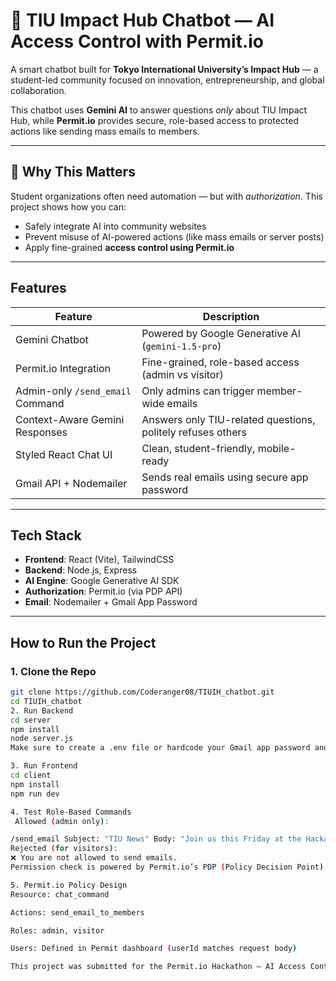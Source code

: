 # 🤖 TIU Impact Hub Chatbot — AI Access Control with Permit.io

A smart chatbot built for **Tokyo International University’s Impact Hub** — a student-led community focused on innovation, entrepreneurship, and global collaboration.

This chatbot uses **Gemini AI** to answer questions *only* about TIU Impact Hub, while **Permit.io** provides secure, role-based access to protected actions like sending mass emails to members.

---

## 🎯 Why This Matters

Student organizations often need automation — but with *authorization*. This project shows how you can:
- Safely integrate AI into community websites
- Prevent misuse of AI-powered actions (like mass emails or server posts)
- Apply fine-grained **access control using Permit.io**

---

## Features

| Feature                            | Description |
|-----------------------------------|-------------|
|  Gemini Chatbot                 | Powered by Google Generative AI (`gemini-1.5-pro`)  
|  Permit.io Integration         | Fine-grained, role-based access (admin vs visitor)  
|  Admin-only `/send_email` Command | Only admins can trigger member-wide emails  
|  Context-Aware Gemini Responses | Answers only TIU-related questions, politely refuses others  
|  Styled React Chat UI           | Clean, student-friendly, mobile-ready  
|  Gmail API + Nodemailer        | Sends real emails using secure app password  

---

## Tech Stack

- **Frontend**: React (Vite), TailwindCSS  
- **Backend**: Node.js, Express  
- **AI Engine**: Google Generative AI SDK  
- **Authorization**: Permit.io (via PDP API)  
- **Email**: Nodemailer + Gmail App Password  

---

##  How to Run the Project

### 1. Clone the Repo

```bash
git clone https://github.com/Coderanger08/TIUIH_chatbot.git
cd TIUIH_chatbot
2. Run Backend
cd server
npm install
node server.js
Make sure to create a .env file or hardcode your Gmail app password and Permit API key securely.

3. Run Frontend
cd client
npm install
npm run dev

4. Test Role-Based Commands
 Allowed (admin only):

/send_email Subject: "TIU News" Body: "Join us this Friday at the Hackathon!"
Rejected (for visitors):
❌ You are not allowed to send emails.
Permission check is powered by Permit.io’s PDP (Policy Decision Point).

5. Permit.io Policy Design
Resource: chat_command

Actions: send_email_to_members

Roles: admin, visitor

Users: Defined in Permit dashboard (userId matches request body)

This project was submitted for the Permit.io Hackathon – AI Access Control Challenge


